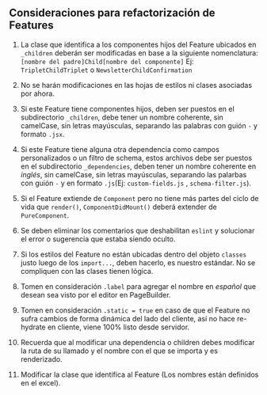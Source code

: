 ## Consideraciones para refactorización de Features

1. La clase que identifica a los componentes hijos del Feature ubicados en `_children` deberán ser modificadas en base a la siguiente nomenclatura: `[nombre del padre]Child[nombre del componente]` Ej: `TripletChildTriplet` o `NewsletterChildConfirmation`

1. No se harán modificaciones en las hojas de estilos ni clases asociadas por ahora.

1. Si este Feature tiene componentes hijos, deben ser puestos en el subdirectorio `_children`, debe tener un nombre coherente, sin camelCase, sin letras mayúsculas, separando las palabras con guión `-` y formato `.jsx`.

1. Si este Feature tiene alguna otra dependencia como campos personalizados o un filtro de schema, estos archivos debe ser puestos en el subdirectorio `_dependencies`, deben tener un nombre coherente en _inglés_, sin camelCase, sin letras mayúsculas, separando las palarbas con guión `-` y en formato `.js`(Ej: `custom-fields.js` , `schema-filter.js`).

1. Si el Feature extiende de `Component` pero no tiene más partes del ciclo de vida que `render()`, `ComponentDidMount()` deberá extender de `PureComponent`.

1. Se deben eliminar los comentarios que deshabilitan `eslint` y solucionar el error o sugerencia que estaba siendo oculto.

1. Si los estilos del Feature no están ubicadas dentro del objeto `classes` justo luego de los `import...`, deben hacerlo, es nuestro estándar. No se compliquen con las clases tienen lógica.

1. Tomen en consideración `.label` para agregar el nombre en _español_ que desean sea visto por el editor en PageBuilder.

1. Tomen en consideración `.static = true` en caso de que el Feature no sufra cambios de forma dinámica del lado del cliente, así no hace re-hydrate en cliente, viene 100% listo desde servidor.

1. Recuerda que al modificar una dependencia o children debes modificar la ruta de su llamado y el nombre con el que se importa y es renderizado.

1. Modificar la clase que identifica al Feature (Los nombres están definidos en el excel).
